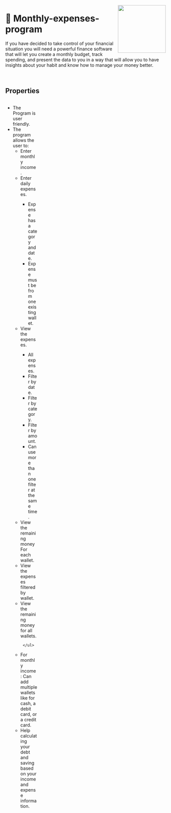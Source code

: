 <p><img align="right" src="https://ums.asu.edu.eg/images/logo.png" width="150" "></p>
<p><h1>📌 Monthly-expenses-program</h1></p>
 <p>If you have decided to take control of your financial situation you will need a powerful finance software that will let you create a monthly budget, track spending, and present the data to you in a way that will allow you to have insights about your habit and know how to manage your money better.</p><br/>
 <h2>Properties</h2>
<div style="float:left; width:100;">
<ul>
  <li>The Program is  user friendly.</li>
  <li>The program allows the user to: 
     <ul>
 <li>Enter monthly income.</li>
<li>Enter daily expenses.</li>
<ul>
<li> Expense has a category and date.</li>
<li>Expense must be from one existing wallet.</li>
 </ul>
<li>View the expenses.</li>
<ul>
<li>All expenses.</li>
<li>Filter by date.</li>
<li>Filter by category.</li>
<li>Filter by amount.</li>
<li>Can use more than one filter at the same time.</li>
 </ul>
<li>View the remaining money For each wallet.</li>
<li>View the expenses filtered by wallet.</li>
<li>View the remaining money for all wallets.</li>
 
     </ul>
<li>For monthly income: Can add multiple wallets like for cash, a debit card, or a credit card.</li>
<li>Help calculating your debt and saving based on your income and expense information.</li>  
</ul></div> 
